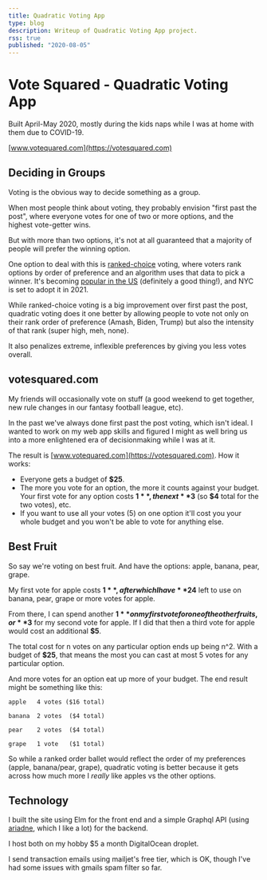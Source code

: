 ```yaml
---
title: Quadratic Voting App
type: blog
description: Writeup of Quadratic Voting App project.
rss: true
published: "2020-08-05"
---
```


# Vote Squared - Quadratic Voting App

Built April-May 2020, mostly during the kids naps while I was at home with
them due to COVID-19.

[www.votequared.com](https://votesquared.com)

## Deciding in Groups
Voting is the obvious way to decide something as a group.

When most people think about voting, they probably envision "first past the
post", where everyone votes for one of two or more options, and the highest
vote-getter wins.

But with more than two options, it's not at all guaranteed that a majority of
people will prefer the winning option.

One option to deal with this is [ranked-choice](https://en.wikipedia.org/wiki/Ranked_voting) 
voting, where voters rank options by order of preference and an algorithm uses
that data to pick a winner. It's becoming [popular in the US](https://en.wikipedia.org/wiki/Ranked_voting) (definitely a good thing!),
and NYC is set to adopt it in 2021.

While ranked-choice voting is a big improvement over first past the post,
quadratic voting does it one better by allowing people to vote not only on
their rank order of preference (Amash, Biden, Trump) but also the intensity of
that rank (super high, meh, none).

It also penalizes extreme, inflexible preferences by giving you less votes
overall.

## votesquared.com
My friends will occasionally vote on stuff (a good weekend to get together,
new rule changes in our fantasy football league, etc).

In the past we've always done first past the post voting, which isn't ideal.
I wanted to work on my web app skills and figured I might as well bring us into
a more enlightened era of decisionmaking while I was at it.

The result is [www.votequared.com](https://votesquared.com). How it works:
- Everyone gets a budget of **$25**.
- The more you vote for an option, the more it counts against your budget.  Your first vote for any option costs **$1**, the next **$3** (so **$4** total for the two votes), etc.  
- If you want to use all your votes (5) on one option it'll cost you your whole budget and you won't be able to vote for anything else.

## Best Fruit
So say we're voting on best fruit. And have the options: apple, banana, pear,
grape.

My first vote for apple costs **$1**, after which I have **$24** left to use on banana,
pear, grape or more votes for apple.

From there, I can spend another **$1** on my first vote for one of the other
fruits, or **$3** for my second vote for apple. If I did that then a third vote
for apple would cost an additional **$5**.

The total cost for n votes on any particular option ends up being n^2. With
a budget of **$25**, that means the most you can cast at most 5 votes for any
particular option.

And more votes for an option eat up more of your budget. The end result might
be something like this:

```
apple   4 votes ($16 total)

banana  2 votes  ($4 total)

pear    2 votes  ($4 total)

grape   1 vote   ($1 total)
```

So while a ranked order ballet would reflect the order of my preferences
(apple, banana/pear, grape), quadratic voting is better because it gets across
how much more I *really* like apples vs the other options.

## Technology
I built the site using Elm for the front end and a simple Graphql API (using
[ariadne](https://ariadnegraphql.org/), which I like a lot) for the backend.

I host both on my hobby $5 a month DigitalOcean droplet.

I send transaction emails using mailjet's free tier, which is OK, though I've
had some issues with gmails spam filter so far.

